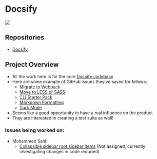 # Docsify

![](https://i.imgur.com/h5qwfCU.png)

## Repositories

 - [Docsify](https://github.com/MLH-Fellowship/docsify)

## Project Overview

- All the work here is for the core [Docsify codebase](https://github.com/docsifyjs/docsify/)
- Here are some example of GitHub issues they’ve saved for fellows:
  - [Migrate to Webpack](https://github.com/docsifyjs/docsify/issues/1168)
  - [Move to LESS or SASS](https://github.com/docsifyjs/docsify/issues/1167)
  - [CLI Starter Pack](https://github.com/docsifyjs/docsify/issues/1169)
  - [Markdown Formatting](https://github.com/docsifyjs/docsify/issues/1166)
  - [Dark Mode](https://github.com/docsifyjs/docsify/issues/1092)
- Seems like a good opportunity to have a real influence on the product
- They are interested in creating a test suite as well!

### Issues being worked on:
 - Mohammed Sahl:
   - [Collapsible sidebar root sidebar items](https://github.com/docsifyjs/docsify/issues/900) (Not assigned, currently investigating changes in code requried)
